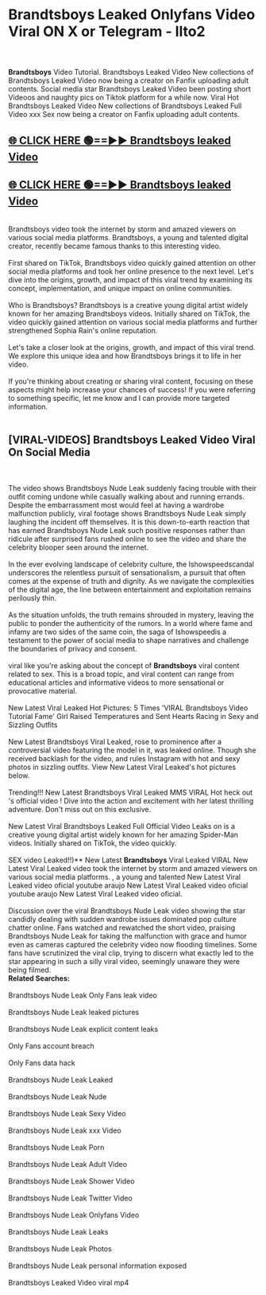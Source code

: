 <h1> Brandtsboys Leaked Onlyfans Video Viral ON X or Telegram - llto2 </h1>

# 
<br>
<strong>Brandtsboys</strong> Video Tutorial. Brandtsboys Leaked Video New collections of  Brandtsboys Leaked Video now being a creator on Fanfix uploading adult contents. Social media star Brandtsboys Leaked Video been posting short Videoos and naughty pics on Tiktok platform for a while now. Viral Hot Brandtsboys Leaked Video New collections of Brandtsboys Leaked Full Video xxx Sex now being a creator on Fanfix uploading adult contents.
<br>

## [🌐 CLICK HERE 🟢==►► Brandtsboys leaked Video ](https://onlyclips.site?title=Brandtsboys&ref=git)


## [🌐 CLICK HERE 🟢==►► Brandtsboys leaked Video ](https://onlyclips.site?title=Brandtsboys&ref=git)

<br>
Brandtsboys video took the internet by storm and amazed viewers on various social media platforms. Brandtsboys, a young and talented digital creator, recently became famous thanks to this interesting video.
<br><br>
First shared on TikTok, Brandtsboys video quickly gained attention on other social media platforms and took her online presence to the next level. Let's dive into the origins, growth, and impact of this viral trend by examining its concept, implementation, and unique impact on online communities.
<br><br>
Who is Brandtsboys? Brandtsboys is a creative young digital artist widely known for her amazing Brandtsboys videos. Initially shared on TikTok, the video quickly gained attention on various social media platforms and further strengthened Sophia Rain's online reputation.
<br><br>
Let's take a closer look at the origins, growth, and impact of this viral trend. We explore this unique idea and how Brandtsboys brings it to life in her video.
<br><br>
If you're thinking about creating or sharing viral content, focusing on these aspects might help increase your chances of success! If you were referring to something specific, let me know and I can provide more targeted information.
<br><br>
<h2>[VIRAL-VIDEOS] Brandtsboys Leaked Video Viral On Social Media</h2>
<br><br>
The video shows Brandtsboys Nude Leak suddenly facing trouble with their outfit coming undone while casually walking about and running errands. Despite the embarrassment most would feel at having a wardrobe malfunction publicly, viral footage shows Brandtsboys Nude Leak simply laughing the incident off themselves. It is this down-to-earth reaction that has earned Brandtsboys Nude Leak such positive responses rather than ridicule after surprised fans rushed online to see the video and share the celebrity blooper seen around the internet.
<br><br>
In the ever evolving landscape of celebrity culture, the Ishowspeedscandal underscores the relentless pursuit of sensationalism, a pursuit that often comes at the expense of truth and dignity. As we navigate the complexities of the digital age, the line between entertainment and exploitation remains perilously thin.
<br><br>
As the situation unfolds, the truth remains shrouded in mystery, leaving the public to ponder the authenticity of the rumors. In a world where fame and infamy are two sides of the same coin, the saga of Ishowspeedis a testament to the power of social media to shape narratives and challenge the boundaries of privacy and consent.
<br><br>
viral like you're asking about the concept of <strong>Brandtsboys</strong> viral content related to sex. This is a broad topic, and viral content can range from educational articles and informative videos to more sensational or provocative material.
<br><br>
New Latest Viral Leaked Hot Pictures: 5 Times 'VIRAL Brandtsboys Video Tutorial Fame' Girl Raised Temperatures and Sent Hearts Racing in Sexy and Sizzling Outfits
<br><br>
New Latest Brandtsboys Viral Leaked, rose to prominence after a controversial video featuring the model in it, was leaked online. Though she received backlash for the video, and rules Instagram with hot and sexy photos in sizzling outfits. View New Latest Viral Leaked's hot pictures below.
<br><br>
Trending!!! New Latest Brandtsboys Viral Leaked MMS VIRAL Hot heck out 's official video ! Dive into the action and excitement with her latest thrilling adventure. Don't miss out on this exclusive.
<br><br>
New Latest Viral Brandtsboys Leaked Full Official Video Leaks on  is a creative young digital artist widely known for her amazing Spider-Man videos. Initially shared on TikTok, the video quickly.
<br><br>
SEX video Leaked!!)** New Latest <strong>Brandtsboys</strong> Viral Leaked VIRAL New Latest Viral Leaked video took the internet by storm and amazed viewers on various social media platforms. , a young and talented New Latest Viral Leaked video oficial youtube araujo New Latest Viral Leaked video oficial youtube araujo New Latest Viral Leaked video oficial.
<br><br>
Discussion over the viral Brandtsboys Nude Leak video showing the star candidly dealing with sudden wardrobe issues dominated pop culture chatter online. Fans watched and rewatched the short video, praising Brandtsboys Nude Leak for taking the malfunction with grace and humor even as cameras captured the celebrity video now flooding timelines. Some fans have scrutinized the viral clip, trying to discern what exactly led to the star appearing in such a silly viral video, seemingly unaware they were being filmed.
<br>
<strong>Related Searches:</strong>
<br><br>
Brandtsboys Nude Leak Only Fans leak video
<br><br>
Brandtsboys Nude Leak leaked pictures
<br><br>
Brandtsboys Nude Leak explicit content leaks
<br><br>
Only Fans account breach
<br><br>
Only Fans data hack
<br><br>
Brandtsboys Nude Leak Leaked
<br><br>
Brandtsboys Nude Leak Nude
<br><br>
Brandtsboys Nude Leak Sexy Video
<br><br>
Brandtsboys Nude Leak xxx Video
<br><br>
Brandtsboys Nude Leak Porn
<br><br>
Brandtsboys Nude Leak Adult Video
<br><br>
Brandtsboys Nude Leak Shower Video
<br><br>
Brandtsboys Nude Leak Twitter Video
<br><br>
Brandtsboys Nude Leak Onlyfans Video
<br><br>
Brandtsboys Nude Leak Leaks
<br><br>
Brandtsboys Nude Leak Photos
<br><br>
Brandtsboys Nude Leak personal information exposed
<br><br>
Brandtsboys Leaked Video viral mp4
